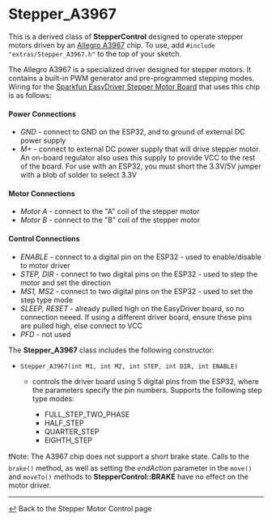 # Stepper_A3967

This is a derived class of **StepperControl** designed to operate stepper motors driven by an [Allegro A3967](https://www.sparkfun.com/products/12779) chip.  To use, add `#include "extras/Stepper_A3967.h"` to the top of your sketch.

The Allegro A3967 is a specialized driver designed for stepper motors. It contains a built-in PWM generator and pre-programmed stepping modes.  Wiring for the [Sparkfun EasyDriver Stepper Motor Board](https://learn.sparkfun.com/tutorials/easy-driver-hook-up-guide?_ga=2.152816825.1841726212.1688220137-156607829.1686369274) that uses this chip is as follows:

#### **Power Connections**
  * *GND* - connect to GND on the ESP32, and to ground of external DC power supply
  * *M+* - connect to external DC power supply that will drive stepper motor.  An on-board regulator also uses this supply to provide VCC to the rest of the board. For use with an ESP32, you must short the 3.3V/5V jumper with a blob of solder to select 3.3V
#### **Motor Connections**
  *  *Motor A* - connect to the "A" coil of the stepper motor
  *  *Motor B* - connect to the "B" coil of the stepper motor
#### **Control Connections**
  * *ENABLE* - connect to a digital pin on the ESP32 - used to enable/disable to motor driver
  * *STEP, DIR* - connect to two digital pins on the ESP32 - used to step the motor and set the direction
  * *MS1, MS2* - connect to two digital pins on the ESP32 - used to set the step type mode
  * *SLEEP, RESET* - already pulled high on the EasyDriver board, so no connection neeed.  If using a different driver board, ensure these pins are pulled high, else connect to VCC
  * *PFD* - not used
 
The **Stepper_A3967** class includes the following constructor:
  * `Stepper_A3967(int M1, int M2, int STEP, int DIR, int ENABLE)`
    * controls the driver board using 5 digital pins from the ESP32, where the parameters specify the pin numbers.  Supports the following step type modes:
          
      * FULL_STEP_TWO_PHASE
      * HALF_STEP
      * QUARTER_STEP
      * EIGHTH_STEP

❗Note: The A3967 chip does not support a short brake state.  Calls to the `brake()` method, as well as setting the *endAction* parameter in the `move()` and `moveTo()` methods to **StepperControl::BRAKE** have no effect on the motor driver.

---

[↩️](../Stepper.md) Back to the Stepper Motor Control page
